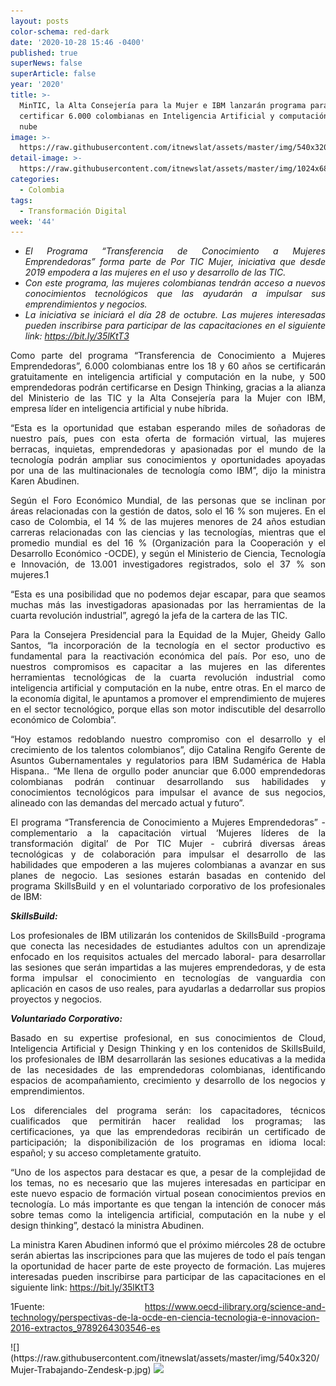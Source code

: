 ```yaml
---
layout: posts
color-schema: red-dark
date: '2020-10-28 15:46 -0400'
published: true
superNews: false
superArticle: false
year: '2020'
title: >-
  MinTIC, la Alta Consejería para la Mujer e IBM lanzarán programa para
  certificar 6.000 colombianas en Inteligencia Artificial y computación en la
  nube
image: >-
  https://raw.githubusercontent.com/itnewslat/assets/master/img/540x320/Mujer-Trabajando-Zendesk-p.jpg
detail-image: >-
  https://raw.githubusercontent.com/itnewslat/assets/master/img/1024x680/Mujer-Trabajando-Zendesk-g.jpg
categories:
  - Colombia
tags:
  - Transformación Digital
week: '44'
---
```

<ul style="text-align: justify;">
	<li><em>El Programa “Transferencia de Conocimiento a Mujeres Emprendedoras” forma parte de Por TIC Mujer, iniciativa que desde 2019 empodera a las mujeres en el uso y desarrollo de las TIC.</em></li>
	<li><em>Con este </em><em>programa</em><em>, las mujeres colombianas tendrán acceso a nuevos conocimientos tecnológicos que las ayudarán a impulsar sus emprendimientos y negocios.</em></li>
	<li><em>La iniciativa se iniciará el día 28 de octubre. Las mujeres interesadas pueden inscribirse para participar de las capacitaciones en el siguiente link: <a href="https://bit.ly/35lKtT3">https://bit.ly/35lKtT3</a></em></li>
</ul>
<p style="text-align: justify;"> Como parte del programa “Transferencia de Conocimiento a Mujeres Emprendedoras”, 6.000 colombianas entre los 18 y 60 años se certificarán gratuitamente en inteligencia artificial y computación en la nube, y 500 emprendedoras podrán certificarse en Design Thinking, gracias a la alianza del Ministerio de las TIC y la Alta Consejería para la Mujer con IBM, empresa líder en inteligencia artificial y nube híbrida.</p>
<p style="text-align: justify;">“Esta es la oportunidad que estaban esperando miles de soñadoras de nuestro país, pues con esta oferta de formación virtual, las mujeres berracas, inquietas, emprendedoras y apasionadas por el mundo de la tecnología podrán ampliar sus conocimientos y oportunidades apoyadas por una de las multinacionales de tecnología como IBM”, dijo la ministra Karen Abudinen.</p>
<p style="text-align: justify;">Según el Foro Económico Mundial, de las personas que se inclinan por áreas relacionadas con la gestión de datos, solo el 16 % son mujeres. En el caso de Colombia, el 14 % de las mujeres menores de 24 años estudian carreras relacionadas con las ciencias y las tecnologías, mientras que el promedio mundial es del 16 % (Organización para la Cooperación y el Desarrollo Económico -OCDE), y según el Ministerio de Ciencia, Tecnología e Innovación, de 13.001 investigadores registrados, solo el 37 % son mujeres.1</p>
<p style="text-align: justify;">“Esta es una posibilidad que no podemos dejar escapar, para que seamos muchas más las investigadoras apasionadas por las herramientas de la cuarta revolución industrial”, agregó la jefa de la cartera de las TIC.</p>
<p style="text-align: justify;">Para la Consejera Presidencial para la Equidad de la Mujer, Gheidy Gallo Santos, “la incorporación de la tecnología en el sector productivo es fundamental para la reactivación económica del país. Por eso, uno de nuestros compromisos es capacitar a las mujeres en las diferentes herramientas tecnológicas de la cuarta revolución industrial como inteligencia artificial y computación en la nube, entre otras. En el marco de la economía digital, le apuntamos a promover el emprendimiento de mujeres en el sector tecnológico, porque ellas son motor indiscutible del desarrollo económico de Colombia”.</p>
<p style="text-align: justify;">“Hoy estamos redoblando nuestro compromiso con el desarrollo y el crecimiento de los talentos colombianos”, dijo Catalina Rengifo Gerente de Asuntos Gubernamentales y regulatorios para IBM Sudamérica de Habla Hispana.. “Me llena de orgullo poder anunciar que 6.000 emprendedoras colombianas podrán continuar desarrollando sus habilidades y conocimientos tecnológicos para impulsar el avance de sus negocios, alineado con las demandas del mercado actual y futuro”.</p>
<p style="text-align: justify;">El programa “Transferencia de Conocimiento a Mujeres Emprendedoras” - complementario a la capacitación virtual ‘Mujeres líderes de la transformación digital’ de Por TIC Mujer - cubrirá diversas áreas tecnológicas y de colaboración para impulsar el desarrollo de las habilidades que empoderen a las mujeres colombianas a avanzar en sus planes de negocio. Las sesiones estarán basadas en contenido del programa SkillsBuild y en el voluntariado corporativo de los profesionales de IBM:</p>
<p style="text-align: justify;"><strong><em>SkillsBuild: </em></strong></p>
<p style="text-align: justify;">Los profesionales de IBM utilizarán los contenidos de SkillsBuild -programa que conecta las necesidades de estudiantes adultos con un aprendizaje enfocado en los requisitos actuales del mercado laboral- para desarrollar las sesiones que serán impartidas a las mujeres emprendedoras, y de esta forma impulsar el conocimiento en tecnologías de vanguardia con aplicación en casos de uso reales, para ayudarlas a dedarrollar sus propios proyectos y negocios.</p>
<p style="text-align: justify;"><strong><em>Voluntariado Corporativo: </em></strong></p>
<p style="text-align: justify;">Basado en su expertise profesional, en sus conocimientos de Cloud, Inteligencia Artificial y Design Thinking y en los contenidos de SkillsBuild, los profesionales de IBM desarrollarán las sesiones educativas a la medida de las necesidades de las emprendedoras colombianas, identificando espacios de acompañamiento, crecimiento y desarrollo de los negocios y emprendimientos.</p>
<p style="text-align: justify;">Los diferenciales del programa serán: los capacitadores, técnicos cualificados que permitirán hacer realidad los programas; las certificaciones, ya que las emprendedoras recibirán un certificado de participación; la disponibilización de los programas en idioma local: español; y su acceso completamente gratuito.</p>
<p style="text-align: justify;">“Uno de los aspectos para destacar es que, a pesar de la complejidad de los temas, no es necesario que las mujeres interesadas en participar en este nuevo espacio de formación virtual posean conocimientos previos en tecnología. Lo más importante es que tengan la intención de conocer más sobre temas como la inteligencia artificial, computación en la nube y el design thinking”, destacó la ministra Abudinen.</p>
<p style="text-align: justify;">La ministra Karen Abudinen informó que el próximo miércoles 28 de octubre serán abiertas las inscripciones para que las mujeres de todo el país tengan la oportunidad de hacer parte de este proyecto de formación. Las mujeres interesadas pueden inscribirse para participar de las capacitaciones en el siguiente link: <a href="https://bit.ly/35lKtT3">https://bit.ly/35lKtT3</a></p>
<p style="text-align: justify;">1Fuente: <a href="https://www.oecd-ilibrary.org/science-and-technology/perspectivas-de-la-ocde-en-ciencia-tecnologia-e-innovacion-2016-extractos_9789264303546-es">https://www.oecd-ilibrary.org/science-and-technology/perspectivas-de-la-ocde-en-ciencia-tecnologia-e-innovacion-2016-extractos_9789264303546-es</a></p>
![](https://raw.githubusercontent.com/itnewslat/assets/master/img/540x320/Mujer-Trabajando-Zendesk-p.jpg)

<img src="https://tracker.metricool.com/c3po.jpg?hash=56f88a41e39ab42c063cc51676587a04"/>